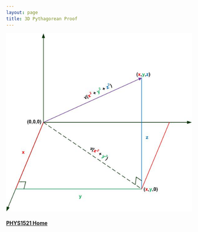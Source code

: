 ```yaml
---
layout: page
title: 3D Pythagorean Proof
---
```


![3d-pythagoras-proof.jpg](images/3d-pythagoras-proof.jpg)

#### [PHYS1521 Home](index.md)